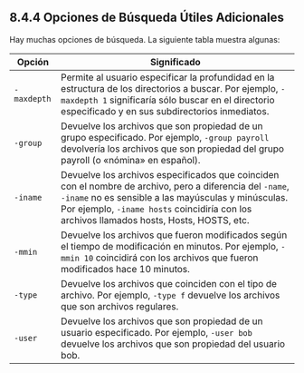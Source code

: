 ## 8.4.4 Opciones de Búsqueda Útiles Adicionales
Hay muchas opciones de búsqueda. La siguiente tabla muestra algunas:

Opción	|	Significado
-|-
`-maxdepth`	|	Permite al usuario especificar la profundidad en la estructura de los directorios a buscar. Por ejemplo, `-maxdepth 1` significaría sólo buscar en el directorio especificado y en sus subdirectorios inmediatos.
`-group`	|	Devuelve los archivos que son propiedad de un grupo especificado. Por ejemplo, `-group payroll` devolvería los archivos que son propiedad del grupo payroll (o «nómina» en español).
`-iname`	|	Devuelve los archivos especificados que coinciden con el nombre de archivo, pero a diferencia del `-name`, `-iname` no es sensible a las mayúsculas y minúsculas. Por ejemplo, `-iname hosts` coincidiría con los archivos llamados hosts, Hosts, HOSTS, etc.
`-mmin`	|	Devuelve los archivos que fueron modificados según el tiempo de modificación en minutos. Por ejemplo, `-mmin 10` coincidirá con los archivos que fueron modificados hace 10 minutos.
`-type`	|	Devuelve los archivos que coinciden con el tipo de archivo. Por ejemplo, `-type f` devuelve los archivos que son archivos regulares.
`-user`	|	Devuelve los archivos que son propiedad de un usuario especificado. Por ejemplo, `-user bob` devuelve los archivos que son propiedad del usuario bob.